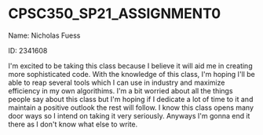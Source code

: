 # CPSC350_SP21_ASSIGNMENT0
Name: Nicholas Fuess

ID: 2341608

I'm excited to be taking this class because I believe it will aid me in creating more sophisticated code. With the knowledge of this class, I'm hoping I'll be able to reap several tools which I can use in industry and maximize efficiency in my own algorithims. I'm a bit worried about all the things people say about this class but I'm hoping if I dedicate a lot of time to it and maintain a positive outlook the rest will follow. I know this class opens many door ways so I intend on taking it very seriously. Anyways I'm gonna end it there as I don't know what else to write.
